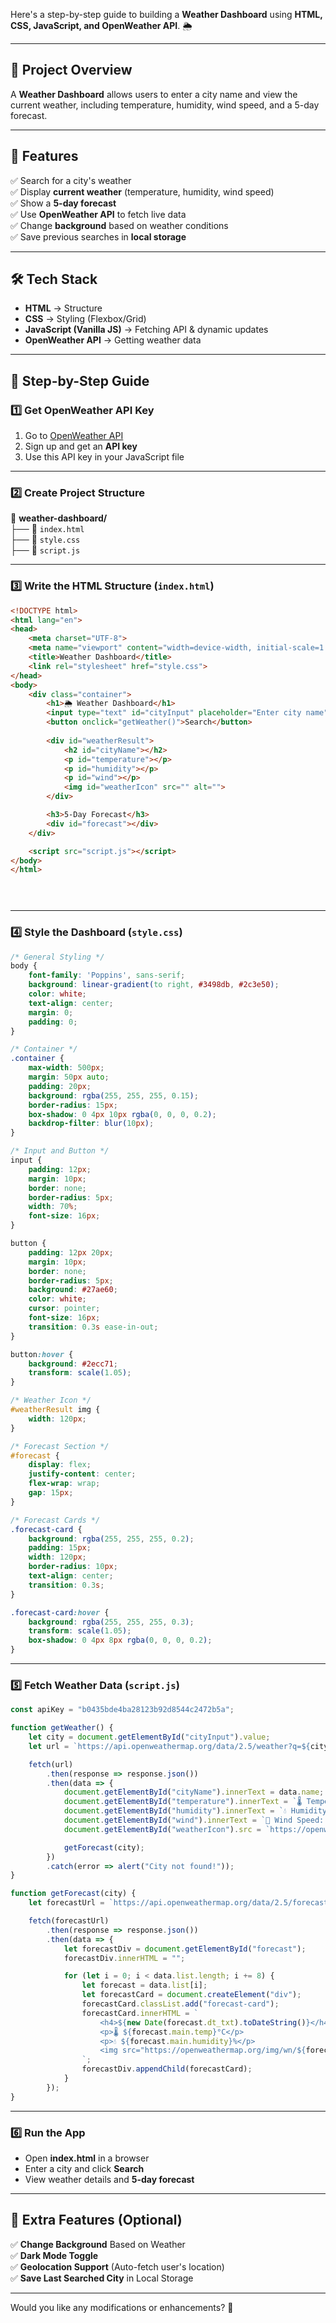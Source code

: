 Here's a step-by-step guide to building a **Weather Dashboard** using **HTML, CSS, JavaScript, and OpenWeather API**. 🌦️  

---

## **📌 Project Overview**  
A **Weather Dashboard** allows users to enter a city name and view the current weather, including temperature, humidity, wind speed, and a 5-day forecast.  

---

## **🚀 Features**  
✅ Search for a city's weather  
✅ Display **current weather** (temperature, humidity, wind speed)  
✅ Show a **5-day forecast**  
✅ Use **OpenWeather API** to fetch live data  
✅ Change **background** based on weather conditions  
✅ Save previous searches in **local storage**  

---

## **🛠️ Tech Stack**  
- **HTML** → Structure  
- **CSS** → Styling (Flexbox/Grid)  
- **JavaScript (Vanilla JS)** → Fetching API & dynamic updates  
- **OpenWeather API** → Getting weather data  

---

## **📌 Step-by-Step Guide**  

### **1️⃣ Get OpenWeather API Key**  
1. Go to [OpenWeather API](https://openweathermap.org/api)  
2. Sign up and get an **API key**  
3. Use this API key in your JavaScript file  

---

### **2️⃣ Create Project Structure**  
📁 **weather-dashboard/**  
   ├── 📄 `index.html`  
   ├── 📄 `style.css`  
   ├── 📄 `script.js`  

---

### **3️⃣ Write the HTML Structure (`index.html`)**  
```html
<!DOCTYPE html>
<html lang="en">
<head>
    <meta charset="UTF-8">
    <meta name="viewport" content="width=device-width, initial-scale=1.0">
    <title>Weather Dashboard</title>
    <link rel="stylesheet" href="style.css">
</head>
<body>
    <div class="container">
        <h1>🌦️ Weather Dashboard</h1>
        <input type="text" id="cityInput" placeholder="Enter city name">
        <button onclick="getWeather()">Search</button>
        
        <div id="weatherResult">
            <h2 id="cityName"></h2>
            <p id="temperature"></p>
            <p id="humidity"></p>
            <p id="wind"></p>
            <img id="weatherIcon" src="" alt="">
        </div>

        <h3>5-Day Forecast</h3>
        <div id="forecast"></div>
    </div>

    <script src="script.js"></script>
</body>
</html>


    
```

---

### **4️⃣ Style the Dashboard (`style.css`)**  
```css
/* General Styling */
body {
    font-family: 'Poppins', sans-serif;
    background: linear-gradient(to right, #3498db, #2c3e50);
    color: white;
    text-align: center;
    margin: 0;
    padding: 0;
}

/* Container */
.container {
    max-width: 500px;
    margin: 50px auto;
    padding: 20px;
    background: rgba(255, 255, 255, 0.15);
    border-radius: 15px;
    box-shadow: 0 4px 10px rgba(0, 0, 0, 0.2);
    backdrop-filter: blur(10px);
}

/* Input and Button */
input {
    padding: 12px;
    margin: 10px;
    border: none;
    border-radius: 5px;
    width: 70%;
    font-size: 16px;
}

button {
    padding: 12px 20px;
    margin: 10px;
    border: none;
    border-radius: 5px;
    background: #27ae60;
    color: white;
    cursor: pointer;
    font-size: 16px;
    transition: 0.3s ease-in-out;
}

button:hover {
    background: #2ecc71;
    transform: scale(1.05);
}

/* Weather Icon */
#weatherResult img {
    width: 120px;
}

/* Forecast Section */
#forecast {
    display: flex;
    justify-content: center;
    flex-wrap: wrap;
    gap: 15px;
}

/* Forecast Cards */
.forecast-card {
    background: rgba(255, 255, 255, 0.2);
    padding: 15px;
    width: 120px;
    border-radius: 10px;
    text-align: center;
    transition: 0.3s;
}

.forecast-card:hover {
    background: rgba(255, 255, 255, 0.3);
    transform: scale(1.05);
    box-shadow: 0 4px 8px rgba(0, 0, 0, 0.2);
}

```

---

### **5️⃣ Fetch Weather Data (`script.js`)**  
```js
const apiKey = "b0435bde4ba28123b92d8544c2472b5a";

function getWeather() {
    let city = document.getElementById("cityInput").value;
    let url = `https://api.openweathermap.org/data/2.5/weather?q=${city}&units=metric&appid=${apiKey}`;

    fetch(url)
        .then(response => response.json())
        .then(data => {
            document.getElementById("cityName").innerText = data.name;
            document.getElementById("temperature").innerText = `🌡️ Temperature: ${data.main.temp}°C`;
            document.getElementById("humidity").innerText = `💧 Humidity: ${data.main.humidity}%`;
            document.getElementById("wind").innerText = `💨 Wind Speed: ${data.wind.speed} m/s`;
            document.getElementById("weatherIcon").src = `https://openweathermap.org/img/wn/${data.weather[0].icon}.png`;

            getForecast(city);
        })
        .catch(error => alert("City not found!"));
}

function getForecast(city) {
    let forecastUrl = `https://api.openweathermap.org/data/2.5/forecast?q=${city}&units=metric&appid=${apiKey}`;

    fetch(forecastUrl)
        .then(response => response.json())
        .then(data => {
            let forecastDiv = document.getElementById("forecast");
            forecastDiv.innerHTML = ""; 

            for (let i = 0; i < data.list.length; i += 8) { 
                let forecast = data.list[i];
                let forecastCard = document.createElement("div");
                forecastCard.classList.add("forecast-card");
                forecastCard.innerHTML = `
                    <h4>${new Date(forecast.dt_txt).toDateString()}</h4>
                    <p>🌡️ ${forecast.main.temp}°C</p>
                    <p>💧 ${forecast.main.humidity}%</p>
                    <img src="https://openweathermap.org/img/wn/${forecast.weather[0].icon}.png">
                `;
                forecastDiv.appendChild(forecastCard);
            }
        });
}

```

---

### **6️⃣ Run the App**
- Open **index.html** in a browser  
- Enter a city and click **Search**  
- View weather details and **5-day forecast**  

---

## **🚀 Extra Features (Optional)**
✅ **Change Background** Based on Weather  
✅ **Dark Mode Toggle**  
✅ **Geolocation Support** (Auto-fetch user's location)  
✅ **Save Last Searched City** in Local Storage  

---

Would you like any modifications or enhancements? 🚀
